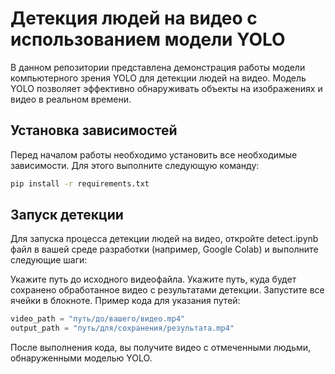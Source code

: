# Детекция людей на видео с использованием модели YOLO

В данном репозитории представлена демонстрация работы модели компьютерного зрения YOLO для детекции людей на видео. Модель YOLO позволяет эффективно обнаруживать объекты на изображениях и видео в реальном времени.

## Установка зависимостей

Перед началом работы необходимо установить все необходимые зависимости. Для этого выполните следующую команду:

```bash
pip install -r requirements.txt
```

## Запуск детекции

Для запуска процесса детекции людей на видео, откройте detect.ipynb файл в вашей среде разработки (например, Google Colab) и выполните следующие шаги:

Укажите путь до исходного видеофайла.
Укажите путь, куда будет сохранено обработанное видео с результатами детекции.
Запустите все ячейки в блокноте.
Пример кода для указания путей:

```python
video_path = "путь/до/вашего/видео.mp4"
output_path = "путь/для/сохранения/результата.mp4"
```
После выполнения кода, вы получите видео с отмеченными людьми, обнаруженными моделью YOLO.

